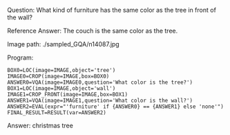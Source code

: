 Question: What kind of furniture has the same color as the tree in front of the wall?

Reference Answer: The couch is the same color as the tree.

Image path: ./sampled_GQA/n14087.jpg

Program:

```
BOX0=LOC(image=IMAGE,object='tree')
IMAGE0=CROP(image=IMAGE,box=BOX0)
ANSWER0=VQA(image=IMAGE0,question='What color is the tree?')
BOX1=LOC(image=IMAGE,object='wall')
IMAGE1=CROP_FRONT(image=IMAGE,box=BOX1)
ANSWER1=VQA(image=IMAGE1,question='What color is the wall?')
ANSWER2=EVAL(expr="'furniture' if {ANSWER0} == {ANSWER1} else 'none'")
FINAL_RESULT=RESULT(var=ANSWER2)
```
Answer: christmas tree

